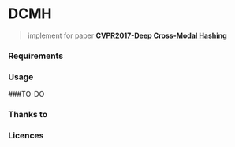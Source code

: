 # DCMH
> implement for paper **[CVPR2017-Deep Cross-Modal Hashing](https://arxiv.org/abs/1602.02255)**

### Requirements

### Usage

###TO-DO

### Thanks to
### Licences